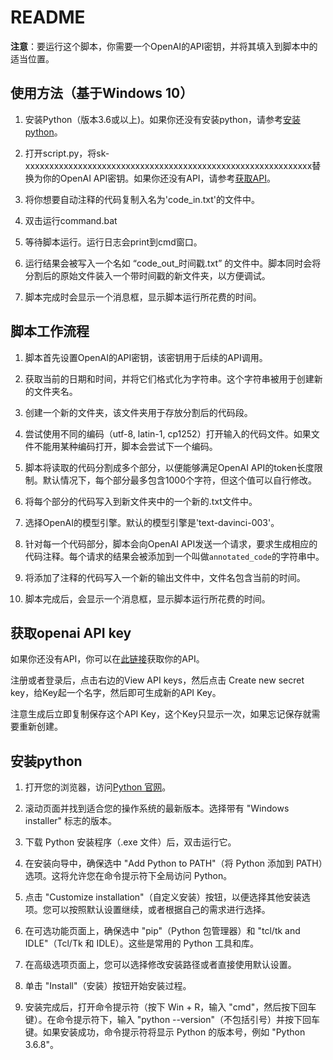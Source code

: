 # README

**注意**：要运行这个脚本，你需要一个OpenAI的API密钥，并将其填入到脚本中的适当位置。

## 使用方法（基于Windows 10）

1. 安装Python（版本3.6或以上)。如果你还没有安装python，请参考[安装python](https://github.com/RaycarlLei/-openai-API-/tree/main#%E5%AE%89%E8%A3%85python)。

2. 打开script.py，将sk-xxxxxxxxxxxxxxxxxxxxxxxxxxxxxxxxxxxxxxxxxxxxxxxxxxxxxxxxxxxx替换为你的OpenAI API密钥。如果你还没有API，请参考[获取API](https://github.com/RaycarlLei/-openai-API-/tree/main#%E8%8E%B7%E5%8F%96openai-api-key)。

5. 将你想要自动注释的代码复制入名为'code_in.txt'的文件中。

6. 双击运行command.bat

7. 等待脚本运行。运行日志会print到cmd窗口。

8. 运行结果会被写入一个名如 “code_out_时间戳.txt” 的文件中。脚本同时会将分割后的原始文件装入一个带时间戳的新文件夹，以方便调试。

9. 脚本完成时会显示一个消息框，显示脚本运行所花费的时间。

   
## 脚本工作流程

1. 脚本首先设置OpenAI的API密钥，该密钥用于后续的API调用。

2. 获取当前的日期和时间，并将它们格式化为字符串。这个字符串被用于创建新的文件夹名。

3. 创建一个新的文件夹，该文件夹用于存放分割后的代码段。

4. 尝试使用不同的编码（utf-8, latin-1, cp1252）打开输入的代码文件。如果文件不能用某种编码打开，脚本会尝试下一个编码。

5. 脚本将读取的代码分割成多个部分，以便能够满足OpenAI API的token长度限制。默认情况下，每个部分最多包含1000个字符，但这个值可以自行修改。

6. 将每个部分的代码写入到新文件夹中的一个新的.txt文件中。

7. 选择OpenAI的模型引擎。默认的模型引擎是'text-davinci-003'。

8. 针对每一个代码部分，脚本会向OpenAI API发送一个请求，要求生成相应的代码注释。每个请求的结果会被添加到一个叫做`annotated_code`的字符串中。

9. 将添加了注释的代码写入一个新的输出文件中，文件名包含当前的时间。

10. 脚本完成后，会显示一个消息框，显示脚本运行所花费的时间。

## 获取openai API key

如果你还没有API，你可以在[此链接](https://platform.openai.com/account/api-keys)获取你的API。

注册或者登录后，点击右边的View API keys，然后点击 Create new secret key，给Key起一个名字，然后即可生成新的API Key。

注意生成后立即复制保存这个API Key，这个Key只显示一次，如果忘记保存就需要重新创建。

## 安装python
1. 打开您的浏览器，访问[Python 官网](https://www.python.org/downloads/windows/)。

2. 滚动页面并找到适合您的操作系统的最新版本。选择带有 "Windows installer" 标志的版本。
 
3. 下载 Python 安装程序（.exe 文件）后，双击运行它。

4. 在安装向导中，确保选中 "Add Python to PATH"（将 Python 添加到 PATH）选项。这将允许您在命令提示符下全局访问 Python。

5. 点击 "Customize installation"（自定义安装）按钮，以便选择其他安装选项。您可以按照默认设置继续，或者根据自己的需求进行选择。

6. 在可选功能页面上，确保选中 "pip"（Python 包管理器）和 "tcl/tk and IDLE"（Tcl/Tk 和 IDLE）。这些是常用的 Python 工具和库。

7. 在高级选项页面上，您可以选择修改安装路径或者直接使用默认设置。

8. 单击 "Install"（安装）按钮开始安装过程。

9. 安装完成后，打开命令提示符（按下 Win + R，输入 "cmd"，然后按下回车键）。在命令提示符下，输入 "python --version"（不包括引号）并按下回车键。如果安装成功，命令提示符将显示 Python 的版本号，例如 "Python 3.6.8"。
